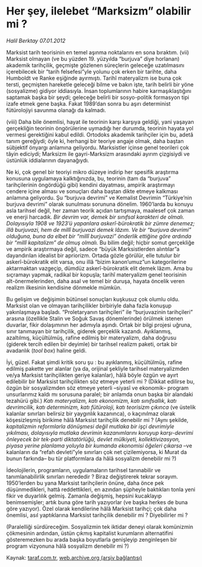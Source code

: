 # Her şey, ilelebet “Marksizm” olabilir mi ? 

*Halil Berktay 07.01.2012*

<div class="yazi"><p>Marksist tarih teorisinin en temel aşınma noktalarını en sona bıraktım. (vii) Marksist olmayan (ve bu yüzden 19. yüzyılda “burjuva” diye horlanan) akademik tarihçilik, geçmişte gözlenen süreçlerin geleceğe uzatılmasını içerebilecek bir “tarih felsefesi”yle yolunu çok erken bir tarihte, daha Humboldt ve Ranke eşiğinde ayırmıştı. Tarihî materyalizm ise buna çok tersti, geçmişten hareketle geleceği bilme ve bakın işte, tarih belirli bir yöne (sosyalizme) gidiyor iddiasıyla. İnsan toplumlarının habire karmaşıklaştığını saptamak başka bir şeydi; geleceğe belirli bir sosyo-politik formasyon tipi izafe etmek gene başka. Fakat 1989’dan sonra bu aşırı determinist fütürolojiyi savunma olanağı da kalmadı.</p>
<p>(viii) Daha bile önemlisi, hayat ile teorinin karşı karşıya geldiği, yani yaşayan gerçekliğin teorinin öngörülerine uymadığı her durumda, teorinin hayata yol vermesi gerektiğini kabul edildi. Ortodoks akademik tarihçiler için bu, adetâ tanım gereğiydi; öyle ki, herhangi bir teoriye angaje olmak, daha baştan sübjektif önyargı anlamına geliyordu. Marksistler içinse genel teorileri çok tâyin ediciydi; Marksizm ile gayri-Marksizm arasındaki ayırım çizgisiydi ve üstünlük iddialarının dayanağıydı. </p>
<p>Ne ki, çok genel bir teoriyi mikro düzeye indirip her spesifik araştırma konusuna uygulamaya kalktığınızda, bu, teorinin (tam da “burjuva” tarihçilerinin öngördüğü gibi) kendini dayatması, ampirik araştırmayı cendere içine alması ve sonuçları daha baştan dikte etmeye kalkması anlamına geliyordu. Şu “burjuva devrimi” ve Kemalist Devrimin “Türkiye’nin burjuva devrimi” olarak sunulması sorununa dönelim. 1960’larda bu konuyu asla tarihsel değil, her zaman teorik açıdan tartışmaya, maalesef çok zaman ve enerji harcadık. <i>Bir devrim var, demek bir sınıfsal karakteri de olmalı. Dolayısıyla 1908 ve 1923’ü yapanlara askerî-bürokratik bir zümre denemez; illâ burjuvazi, hem de millî burjuvazi demek lâzım. Ve bir “burjuva devrimi” olduğuna, buna da elbet bir “millî burjuvazi” önderlik ettiğine göre ardında bir “millî kapitalizm” de olmuş olmalı.</i> Bu bilim değil; hiçbir somut gerçekliğe ve ampirik araştırmaya değil, sadece “büyük Marksistlerden alıntılar”a dayandırılan idealist bir apriorizm. Ortada gözle görülür, elle tutulur bir askerî-bürokratik elit varsa, onu illâ “bizim kanon’umuz”un kategorilerine aktarmaktan vazgeçip, dümdüz askerî-bürokratik elit demek lâzım. Ama bu sıçramayı yapmak, radikal bir kopuşla; tarihî materyalizm genel teorisinin alt-önermelerinden, daha asal ve temel bir duruşa, hayata öncelik veren realizm ilkesinin kendisine dönmekle mümkün. </p>
<p>Bu gelişim ve değişimin bütünsel sonuçları kuşkusuz çok olumlu oldu. Marksist olan ve olmayan tarihçilikler birbiriyle daha fazla konuşup yakınlaşmaya başladı. “Proletaryanın tarihçileri” ile “burjuvazinin tarihçileri” arasına (özellikle Stalin ve Soğuk Savaş dönemlerinde) örülmek istenen duvarlar, fikir dolaşımının her adımıyla aşındı. Ortak bir bilgi projesi uğruna, sınır tanımayan bir tarihçilik, giderek gerçeklik kazandı. Ayıklanmış, azaltılmış, küçültülmüş, rafine edilmiş bir materyalizm, daha doğrusu (giderek tercih edilen bir deyimle) bir tarihsel realizm paketi, ortak bir avadanlık (<i>tool box</i>) haline geldi. </p>
<p>İyi, güzel. Fakat şimdi kritik soru şu : bu ayıklanmış, küçültülmüş, rafine edilmiş pakette yer alanlar (ya da, orijinal şekliyle tarihsel materyalizmden ve/ya Marksist tarihçilikten geriye kalanlar), hâlâ böyle özgün ve ayırt edilebilir bir Marksist tarihçilikten söz etmeye yeterli mi ? (Dikkat edilirse bu, özgün bir sosyalizmden söz etmeye yeterli –siyasî ve ekonomik– program unsurlarımız kaldı mı sorusuna paralel; bir anlamda onun başka bir alandaki tezahürü gibi.) <i>Katı materyalizm, katı ekonomizm, katı sınıfsallık, katı devrimcilik, katı determinizm, katı fütüroloji, katı teorisizm çıkınca</i> (ve üstelik kalanlar sınırları belirsiz bir yaygınlık kazanınca), o kaçınılmaz olarak köşesizleşmiş birikime hâlâ Marksist tarihçilik denebilir mi ? (Aynı şekilde, <i>kapitalizmin reformlarla dönüşmesi değil mutlaka bir işçi devrimiyle yıkılması, dolayısıyla mutlaka devrimin kazanımlarını koruyup karşı-devrimi önleyecek bir tek-parti diktatörlüğü, devlet mülkiyeti, kollektivizasyon, piyasa yerine planlama yoluyla bir kumanda ekonomisi öğeleri çıkarsa</i> –ve kalanların da “refah devleti”yle sınırları çok net çizilemiyorsa, ki Murat da bunun farkında– bu tür platformlara da hâlâ sosyalizm denebilir mi ?)</p>
<p>İdeolojilerin, programların, uygulamaların tarihsel tanınabilir ve tanımlanabilirlik sınırları nerededir ? Biraz değiştirerek tekrar sorayım. 1950’lerden bu yana Marksist tarihçilerin önüne, daha önce pek düşünmedikleri, hattâ reddettikleri, en azından şüpheyle baktıkları tonla yeni fikir ve duyarlılık gelmiş. Zamanla değişmiş, hepsini kucaklayıp benimsemişler; artık buna göre tarih yazıyorlar (ve başka herkes de buna göre yazıyor). Özel olarak kendilerine hâlâ Marksist tarihçi; çok daha önemlisi, asıl yaptıklarına Marksist tarihçilik denebilir mi ? Diyebilirler mi ?</p>
<p>(Paralelliği sürdüreceğim. Sosyalizmin tek iktidar deneyi olarak komünizmin çökmesinin ardından, üstün çıkmış kapitalist kurumların alternatifini gösteremezken bu arada başka boyutlarla genişleyip zenginleşen bir program vizyonuna hâlâ sosyalizm denebilir mi ?)</p>
</div>

Kaynak: [taraf.com.tr](http://www.taraf.com.tr/halil-berktay/makale-her-sey-ilelebet-marksizm-olabilir-mi.htm), [web.archive.org (arşiv bağlantısı)](http://web.archive.org/web/20131022121203/http://www.taraf.com.tr/halil-berktay/makale-her-sey-ilelebet-marksizm-olabilir-mi.htm)
